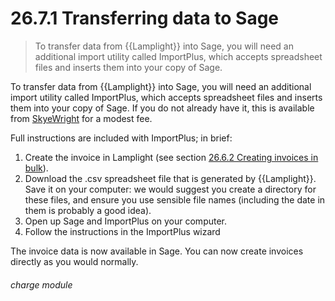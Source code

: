 # 26.7.1    Transferring data to Sage

> To transfer data from {{Lamplight}} into Sage, you will need an additional import utility called ImportPlus, which accepts spreadsheet files and inserts them into your copy of Sage. 

To transfer data from {{Lamplight}} into Sage, you will need an additional import utility called ImportPlus, which accepts spreadsheet files and inserts them into your copy of Sage. If you do not already have it, this is available from [SkyeWright]() for a modest fee. 

Full instructions are included with ImportPlus; in brief:

  1. Create the invoice in Lamplight (see section [26.6.2  Creating invoices in bulk](/help/index/v/{{version}}/p/26.6.2)).
  2. Download the .csv spreadsheet file that is generated by {{Lamplight}}. Save it on your computer: we would suggest you create a directory for these files, and ensure you use sensible file names (including the date in them is probably a good idea).
  3. Open up Sage and ImportPlus on your computer.
  4. Follow the instructions in the ImportPlus wizard

The invoice data is now available in Sage. You can now create invoices directly as you would normally. 

###### charge module

